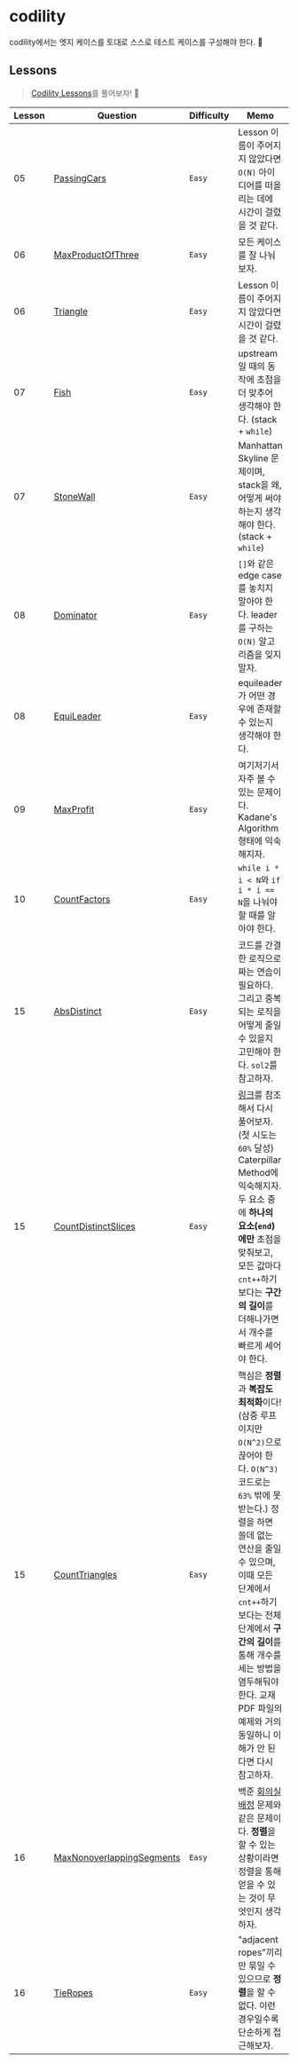 # codility

codility에서는 엣지 케이스를 토대로 스스로 테스트 케이스를 구성해야 한다. 🥲

## Lessons
> [Codility Lessons](https://app.codility.com/programmers/lessons/1-iterations/)를 풀어보자! 🌱

| Lesson | Question                                                                                                                     | Difficulty | Memo                                                                                                                                                                                                                           | Check |
| --- |------------------------------------------------------------------------------------------------------------------------------|------------|--------------------------------------------------------------------------------------------------------------------------------------------------------------------------------------------------------------------------------|----|
| 05 | [PassingCars](https://app.codility.com/programmers/lessons/5-prefix_sums/passing_cars/)                                      | `Easy`     | Lesson 이름이 주어지지 않았다면 `O(N)` 아이디어를 떠올리는 데에 시간이 걸렸을 것 같다.                                                                                                                                                                        || 
| 06 | [MaxProductOfThree](https://app.codility.com/programmers/lessons/6-sorting/max_product_of_three/)                            | `Easy`     | 모든 케이스를 잘 나눠보자.                                                                                                                                                                                                                | ✅  |
| 06 | [Triangle](https://app.codility.com/programmers/lessons/6-sorting/triangle/)                                                 | `Easy`     | Lesson 이름이 주어지지 않았다면 시간이 걸렸을 것 같다.                                                                                                                                                                                             |    |
| 07 | [Fish](https://app.codility.com/programmers/lessons/7-stacks_and_queues/fish/)                                               | `Easy`     | upstream 일 때의 동작에 초점을 더 맞추어 생각해야 한다. (stack + `while`)                                                                                                                                                                         | ✅  |
| 07 | [StoneWall](https://app.codility.com/programmers/lessons/7-stacks_and_queues/stone_wall/)                                    | `Easy`     | Manhattan Skyline 문제이며, stack을 왜, 어떻게 써야하는지 생각해야 한다. (stack + `while`)                                                                                                                                                         | ✅  |
| 08 | [Dominator](https://app.codility.com/programmers/lessons/8-leader/dominator/)                                                | `Easy`     | `[]`와 같은 edge case를 놓치지 말아야 한다. leader를 구하는 `O(N)` 알고리즘을 잊지 말자.                                                                                                                                                                | ✅  |
| 08 | [EquiLeader](https://app.codility.com/programmers/lessons/8-leader/equi_leader/)                                             | `Easy`     | equileader가 어떤 경우에 존재할 수 있는지 생각해야 한다.                                                                                                                                                                                          | ✅  |
| 09 | [MaxProfit](https://app.codility.com/programmers/lessons/9-maximum_slice_problem/max_profit/)                                | `Easy`     | 여기저기서 자주 볼 수 있는 문제이다. Kadane's Algorithm 형태에 익숙해지자.                                                                                                                                                                            | ✅  |
| 10 | [CountFactors](https://app.codility.com/programmers/lessons/10-prime_and_composite_numbers/count_factors/)                   | `Easy`     | `while i * i < N`와 `if i * i == N`을 나눠야 할 때를 알아야 한다.                                                                                                                                                                           |    |
| 15 | [AbsDistinct](https://app.codility.com/programmers/lessons/15-caterpillar_method/abs_distinct/)                              | `Easy`     | 코드를 간결한 로직으로 짜는 연습이 필요하다. 그리고 중복되는 로직을 어떻게 줄일 수 있을지 고민해야 한다. `sol2`를 참고하자.                                                                                                                                                     | ✅  |
| 15 | [CountDistinctSlices](https://app.codility.com/programmers/lessons/15-caterpillar_method/count_distinct_slices/)             | `Easy`     | [링크](https://blog.naver.com/ajoucyer/221335390029)를 참조해서 다시 풀어보자. (첫 시도는 `60%` 달성) Caterpillar Method에 익숙해지자. 두 요소 중에 **하나의 요소(`end`)에만** 초점을 맞춰보고, 모든 값마다 `cnt++`하기보다는 **구간의 길이**를 더해나가면서 개수를 빠르게 세어야 한다.                       | ✅ |
| 15 | [CountTriangles](https://app.codility.com/programmers/lessons/15-caterpillar_method/count_triangles/)                        | `Easy`     | 핵심은 **정렬**과 **복잡도 최적화**이다! (삼중 루프이지만 `O(N^2)`으로 끊어야 한다. `O(N^3)` 코드로는 `63%` 밖에 못 받는다.) 정렬을 하면 쓸데 없는 연산을 줄일 수 있으며, 이때 모든 단계에서 `cnt++`하기보다는 전체 단계에서 **구간의 길이**를 통해 개수를 세는 방법을 염두해둬야 한다. 교재 PDF 파일의 예제와 거의 동일하니 이해가 안 된다면 다시 참고하자. | ✅  |
| 16| [MaxNonoverlappingSegments](https://app.codility.com/programmers/lessons/16-greedy_algorithms/max_nonoverlapping_segments/) | `Easy` | 백준 [회의실 배정](https://www.acmicpc.net/problem/1931) 문제와 같은 문제이다. **정렬**을 할 수 있는 상황이라면 정렬을 통해 얻을 수 있는 것이 무엇인지 생각하자.                                                                                                               | |
| 16 | [TieRopes](https://app.codility.com/programmers/lessons/16-greedy_algorithms/tie_ropes/) | `Easy` | "adjacent ropes"끼리만 묶일 수 있으므로 **정렬**을 할 수 없다. 이런 경우일수록 단순하게 접근해보자.                                                                                                                                                             | ✅ |

